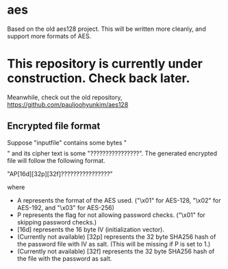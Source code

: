 # aes
Based on the old aes128 project. This will be written more cleanly, and support more formats of AES.

# This repository is currently under construction. Check back later.
Meanwhile, check out the old repository, https://github.com/pauljoohyunkim/aes128

## Encrypted file format

Suppose "inputfile" contains some bytes "$$$$$$$$$$$$$$$$" and its cipher text is some "????????????????". The generated encrypted file will follow the following format.

"AP[16d][32p][32f]????????????????"

where
* A represents the format of the AES used. ("\x01" for AES-128, "\x02" for AES-192, and "\x03" for AES-256)
* P represents the flag for not allowing password checks. ("\x01" for skipping password checks.)
* [16d] represents the 16 byte IV (initialization vector).
* (Currently not available) [32p] represents the 32 byte SHA256 hash of the password file with IV as salt. (This will be missing if P is set to 1.)
* (Currently not available) [32f] represents the 32 byte SHA256 hash of the file with the password as salt.